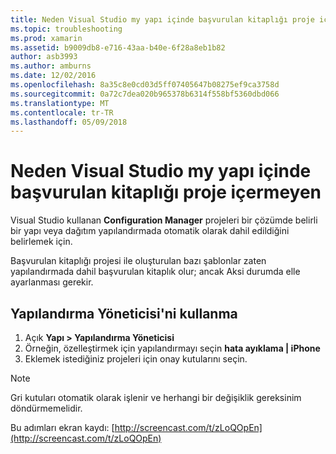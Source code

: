 ```yaml
---
title: Neden Visual Studio my yapı içinde başvurulan kitaplığı proje içermeyen?
ms.topic: troubleshooting
ms.prod: xamarin
ms.assetid: b9009db8-e716-43aa-b40e-6f28a8eb1b82
author: asb3993
ms.author: amburns
ms.date: 12/02/2016
ms.openlocfilehash: 8a35c8e0cd03d5ff07405647b08275ef9ca3758d
ms.sourcegitcommit: 0a72c7dea020b965378b6314f558bf5360dbd066
ms.translationtype: MT
ms.contentlocale: tr-TR
ms.lasthandoff: 05/09/2018
---
```

# <a name="why-doesnt-visual-studio-include-my-referenced-library-project-in-my-build"></a>Neden Visual Studio my yapı içinde başvurulan kitaplığı proje içermeyen

Visual Studio kullanan **Configuration Manager** projeleri bir çözümde belirli bir yapı veya dağıtım yapılandırmada otomatik olarak dahil edildiğini belirlemek için.

Başvurulan kitaplığı projesi ile oluşturulan bazı şablonlar zaten yapılandırmada dahil başvurulan kitaplık olur; ancak Aksi durumda elle ayarlanması gerekir.

## <a name="how-to-use-the-configuration-manager"></a>Yapılandırma Yöneticisi'ni kullanma

1. Açık **Yapı > Yapılandırma Yöneticisi**
2. Örneğin, özelleştirmek için yapılandırmayı seçin **hata ayıklama | iPhone**
3. Eklemek istediğiniz projeleri için onay kutularını seçin.

> [!NOTE]
> Gri kutuları otomatik olarak işlenir ve herhangi bir değişiklik gereksinim döndürmemelidir.

Bu adımları ekran kaydı: [http://screencast.com/t/zLoQOpEn](http://screencast.com/t/zLoQOpEn)
